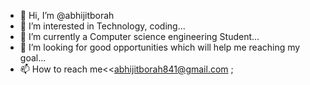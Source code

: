 - 👋 Hi, I’m @abhijitborah
- 👀 I’m interested in Technology, coding...
- 🌱 I’m currently a Computer science engineering Student...
- 💞️ I’m looking for good opportunities which will help me reaching my goal...
- 📫 How to reach me<<abhijitborah841@gmail.com ;

<!---
abhijitborah-endl/abhijitborah-endl is a ✨ special ✨ repository because its `README.md` (this file) appears on your GitHub profile.
You can click the Preview link to take a look at your changes.
--->

